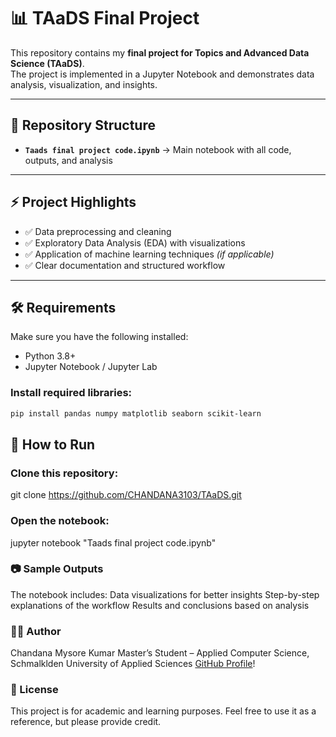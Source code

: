 # 📊 TAaDS Final Project  

This repository contains my **final project for Topics and Advanced Data Science (TAaDS)**.  
The project is implemented in a Jupyter Notebook and demonstrates data analysis, visualization, and insights.  

---

## 📁 Repository Structure  
- **`Taads final project code.ipynb`** → Main notebook with all code, outputs, and analysis   

---

## ⚡ Project Highlights  
- ✅ Data preprocessing and cleaning  
- ✅ Exploratory Data Analysis (EDA) with visualizations  
- ✅ Application of machine learning techniques *(if applicable)*  
- ✅ Clear documentation and structured workflow  

---

## 🛠️ Requirements  
Make sure you have the following installed:  

- Python 3.8+  
- Jupyter Notebook / Jupyter Lab  

### Install required libraries:  
```bash
pip install pandas numpy matplotlib seaborn scikit-learn
```
## 🚀 How to Run

### Clone this repository:
git clone https://github.com/CHANDANA3103/TAaDS.git

### Open the notebook:
jupyter notebook "Taads final project code.ipynb"

### 📷 Sample Outputs
The notebook includes:
Data visualizations for better insights
Step-by-step explanations of the workflow
Results and conclusions based on analysis

### 👩‍💻 Author
Chandana Mysore Kumar
Master’s Student – Applied Computer Science, Schmalklden University of Applied Sciences
[GitHub Profile](https://github.com/username/repository)!

### 📜 License
This project is for academic and learning purposes.
Feel free to use it as a reference, but please provide credit.
